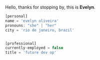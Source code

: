 Hello, thanks for stopping by, this is **Evelyn**.

```javascript
[personal]
name = 'evelyn oliveira'
pronouns: "she" | "her"
city = 'rio de janeiro, brazil'


[professional]
currently-employed = false
title = 'future dev op'

```
